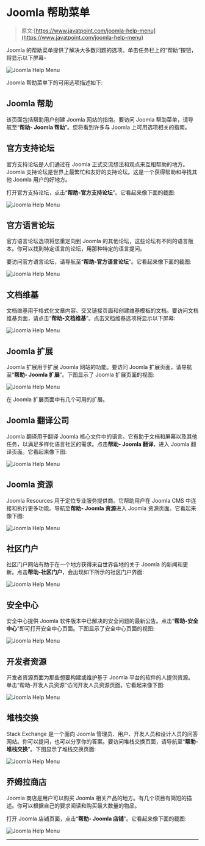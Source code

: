 # Joomla 帮助菜单

> 原文:[https://www.javatpoint.com/joomla-help-menu](https://www.javatpoint.com/joomla-help-menu)

Joomla 的帮助菜单提供了解决大多数问题的选项。单击任务栏上的“帮助”按钮，将显示以下屏幕-

![Joomla Help Menu](../Images/3f9d5d31f5f7928e9b621602281c6bc6.png)

Joomla 帮助菜单下的可用选项描述如下:

## Joomla 帮助

该页面包括帮助用户创建 Joomla 网站的指南。要访问 Joomla 帮助菜单，请导航至“**帮助- Joomla 帮助**”。您将看到许多与 Joomla 上可用选项相关的指南。

## 官方支持论坛

官方支持论坛是人们通过在 Joomla 正式交流想法和观点来互相帮助的地方。Joomla 支持论坛是世界上最繁忙和友好的支持论坛。这是一个获得帮助和寻找其他 Joomla 用户的好地方。

打开官方支持论坛，点击“**帮助-官方支持论坛**”。它看起来像下面的截图:

![Joomla Help Menu](../Images/be58278136cb923afe74fd9f76fa6a5f.png)

## 官方语言论坛

官方语言论坛选项将您重定向到 Joomla 的其他论坛，这些论坛有不同的语言版本。你可以找到特定语言的论坛，用那种特定的语言提问。

要访问官方语言论坛，请导航至“**帮助-官方语言论坛**”。它看起来像下面的截图:

![Joomla Help Menu](../Images/08296c06692e94c54f3ca435ab37d3d9.png)

## 文档维基

文档维基用于格式化文章内容、交叉链接页面和创建维基模板的文档。要访问文档维基页面，请点击“**帮助-文档维基**”。点击文档维基选项将显示以下屏幕:

![Joomla Help Menu](../Images/fe8a08ebe97eb295a232c41a328358fa.png)

## Joomla 扩展

Joomla 扩展用于扩展 Joomla 网站的功能。要访问 Joomla 扩展页面，请导航至“**帮助- Joomla 扩展**”。下图显示了 Joomla 扩展页面的视图:

![Joomla Help Menu](../Images/b17d07f75f8b5163155ab32d94f15e1d.png)

在 Joomla 扩展页面中有几个可用的扩展。

## Joomla 翻译公司

Joomla 翻译用于翻译 Joomla 核心文件中的语言。它有助于文档和屏幕以及其他任务，以满足多样化语言社区的需求。点击**帮助- Joomla 翻译**，进入 Joomla 翻译页面。它看起来像下图:

![Joomla Help Menu](../Images/86efb625f54385952db53ebb322dacd2.png)

## Joomla 资源

Joomla Resources 用于定位专业服务提供商。它帮助用户在 Joomla CMS 中连接和执行更多功能。导航至**帮助- Joomla 资源**进入 Joomla 资源页面。它看起来像下图:

![Joomla Help Menu](../Images/e4b64f78eaff700550d7b099a2a6a468.png)

## 社区门户

社区门户网站有助于在一个地方获得来自世界各地的关于 Joomla 的新闻和更新。点击**帮助-社区门户**，会出现如下所示的社区门户界面:

![Joomla Help Menu](../Images/b73fee396b3b2245cfa35cb9468a2bcd.png)

## 安全中心

安全中心提供 Joomla 软件版本中已解决的安全问题的最新公告。点击“**帮助-安全中心**”即可打开安全中心页面。下图显示了安全中心页面的视图:

![Joomla Help Menu](../Images/c594dc9fedadd4139f89b5152e5b4d6e.png)

## 开发者资源

开发者资源页面为那些想要构建或维护基于 Joomla 平台的软件的人提供资源。单击“帮助-开发人员资源”访问开发人员资源页面。它看起来像下图:

![Joomla Help Menu](../Images/1d5409cef324d8946e99e796385f8b6b.png)

## 堆栈交换

Stack Exchange 是一个面向 Joomla 管理员、用户、开发人员和设计人员的问答网站。你可以提问，也可以分享你的答案。要访问堆栈交换页面，请导航至“**帮助-堆栈交换**”。下图显示了堆栈交换页面:

![Joomla Help Menu](../Images/4e54eba822e80dfdc040767af9eaecfb.png)

## 乔姆拉商店

Joomla 商店是用户可以购买 Joomla 相关产品的地方。有几个项目有简短的描述。你可以根据自己的要求阅读和购买最大数量的物品。

打开 Joomla 店铺页面，点击“**帮助- Joomla 店铺**”。它看起来像下面的截图:

![Joomla Help Menu](../Images/86d1f3a96278755328a11b08b0e48f58.png)

* * *